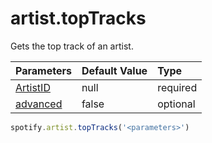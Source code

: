 # artist.topTracks
Gets the top track of an artist.

|Parameters|Default Value|Type|
|:--|:--|:--|
|[ArtistID](artist/parameters/artistid)|null|required|
|[advanced](/advanced)|false|optional|

```js
spotify.artist.topTracks('<parameters>')
```